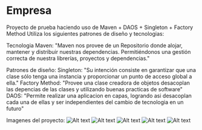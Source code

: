 # Empresa
Proyecto de prueba haciendo uso de Maven + DAOS + Singleton + Factory Method
Utiliza los siguientes patrones de diseño y tecnologias:

Tecnologia Maven: "Maven nos provee de un Repositorio donde alojar, mantener y distribuir nuestras dependencias. 
                  Permitiéndonos una gestión correcta de nuestra librerías, proyectos y dependencias."

Patrones de diseño:
Singleton: "Su intención consiste en garantizar que una clase sólo tenga una instancia y proporcionar un punto de acceso global a ella."
Factory Method: "Provee una clase creadora de objetos desacoplan las depencias de las clases y utilizando buenas practicas de software"
DAOS: "Permite realizar una aplicacion en capas, logrando asi desacoplan cada una de ellas y ser independientes del cambio de tecnologia en un futuro"


Imagenes del proyecto:
![Alt text](http://oi60.tinypic.com/2ltlc0m.jpg "Login")
![Alt text](http://oi60.tinypic.com/ibx4du.jpg "panel")
![Alt text](http://oi58.tinypic.com/5nu2d5.jpg "departamentos")
![Alt text](http://oi61.tinypic.com/14dcyt2.jpg "departamentos")
![Alt text](http://oi61.tinypic.com/15o8a3c.jpg "departamentos")


